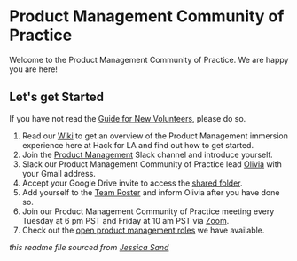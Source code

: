 # Product Management Community of Practice 

Welcome to the Product Management Community of Practice. We are happy you are here!

## Let's get Started

If you have not read the [Guide for New Volunteers](https://www.hackforla.org/getting-started), please do so.  

1. Read our [Wiki](https://github.com/hackforla/product-management/wiki) to get an overview of the Product Management immersion experience here at Hack for LA and find out how to get started.
1. Join the [Product Management](https://hackforla.slack.com/archives/C010LNXH2JY) Slack channel and introduce yourself.
1. Slack our Product Management Community of Practice lead [Olivia](https://hackforla.slack.com/team/U01GJC7VC6L) with your Gmail address.
1. Accept your Google Drive invite to access the [shared folder](https://drive.google.com/drive/folders/1lO8k_0Z1UejkuRlNMYlUl2xlqgyBmvrF?usp=sharing).
1. Add yourself to the [Team Roster](https://docs.google.com/spreadsheets/d/1SBdwrwBa-XIV2LCLha4DDL5r_-VN5FPu82moVVbgYcY/edit?usp=sharing) and inform Olivia after you have done so.
1. Join our Product Management Community of Practice meeting every Tuesday at 6 pm PST and Friday at 10 am PST via [Zoom](https://us02web.zoom.us/j/81435536017?pwd=eHNtNm5SVnpickxqUHRlbFJtS2tJUT09).
1. Check out the [open product management roles](https://github.com/hackforla/product-management/projects/8) we have available.

*this readme file sourced from [Jessica Sand](http://jessicasand.com/other-stuff/just-enough-docs/)*
